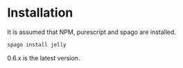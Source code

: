 # Installation

It is assumed that NPM, purescript and spago are installed.

```bash
spago install jelly
```

0.6.x is the latest version.
